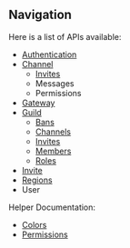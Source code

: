 ## Navigation

Here is a list of APIs available:

* [Authentication](Authentication.md)
* [Channel](Channel.md)
  * [Invites](Channel/Invites.md)
  * Messages
  * Permissions
* [Gateway](Gateway.md)
* [Guild](Guild.md)
  * [Bans](Guild/Bans.md)
  * [Channels](Guild/Channels.md)
  * [Invites](Guild/Invites.md)
  * [Members](Guild/Members.md)
  * [Roles](Guild/Roles.md)
* [Invite](Invite.md)
* [Regions](Regions.md)
* User

Helper Documentation:
* [Colors](Helpers/Colors.md)
* [Permissions](Helpers/Permissions.md)
